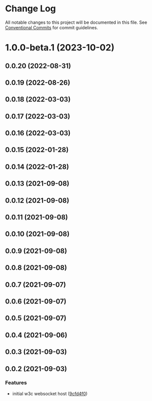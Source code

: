 # Change Log

All notable changes to this project will be documented in this file.
See [Conventional Commits](https://conventionalcommits.org) for commit guidelines.

# 1.0.0-beta.1 (2023-10-02)



## 0.0.20 (2022-08-31)



## 0.0.19 (2022-08-26)



## 0.0.18 (2022-03-03)



## 0.0.17 (2022-03-03)



## 0.0.16 (2022-03-03)



## 0.0.15 (2022-01-28)



## 0.0.14 (2022-01-28)



## 0.0.13 (2021-09-08)



## 0.0.12 (2021-09-08)



## 0.0.11 (2021-09-08)



## 0.0.10 (2021-09-08)



## 0.0.9 (2021-09-08)



## 0.0.8 (2021-09-08)



## 0.0.7 (2021-09-07)



## 0.0.6 (2021-09-07)



## 0.0.5 (2021-09-07)



## 0.0.4 (2021-09-06)



## 0.0.3 (2021-09-03)



## 0.0.2 (2021-09-03)


### Features

* initial w3c websocket host ([9cfd4f0](https://github.com/ilikejames/fakehost/commit/9cfd4f077f2a5a32bb1311decb97fa1b1fbf91b9))
